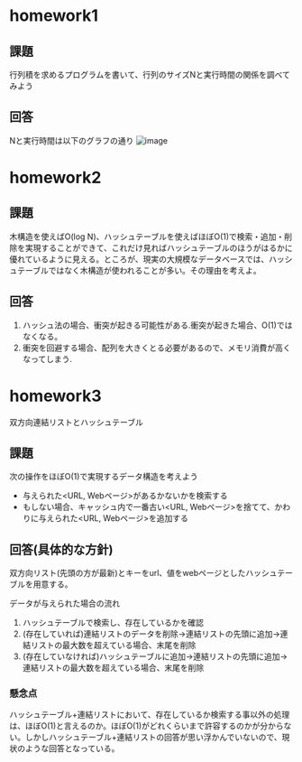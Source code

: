 # homework1

## 課題
行列積を求めるプログラムを書いて、行列のサイズNと実行時間の関係を調べてみよう

## 回答
Nと実行時間は以下のグラフの通り
![image](https://user-images.githubusercontent.com/39555606/118940074-52762800-b98b-11eb-888d-d7bbe372e089.png)

# homework2

## 課題
木構造を使えばO(log N)、ハッシュテーブルを使えばほぼO(1)で検索・追加・削除を実現することができて、これだけ見ればハッシュテーブルのほうがはるかに優れているように見える。ところが、現実の大規模なデータベースでは、ハッシュテーブルではなく木構造が使われることが多い。その理由を考えよ。

## 回答
1. ハッシュ法の場合、衝突が起きる可能性がある.衝突が起きた場合、O(1)ではなくなる。
2. 衝突を回避する場合、配列を大きくとる必要があるので、メモリ消費が高くなってしまう.

# homework3
双方向連結リストとハッシュテーブル

## 課題
次の操作をほぼO(1)で実現するデータ構造を考えよう
* 与えられた<URL, Webページ>があるかないかを検索する
* もしない場合、キャッシュ内で一番古い<URL, Webページ>を捨てて、かわりに与えられた<URL, Webページ>を追加する

## 回答(具体的な方針)
双方向リスト(先頭の方が最新)とキーをurl、値をwebページとしたハッシュテーブルを用意する。

データが与えられた場合の流れ
1. ハッシュテーブルで検索し、存在しているかを確認
2. (存在していれば)連結リストのデータを削除→連結リストの先頭に追加→連結リストの最大数を超えている場合、末尾を削除
3. (存在していなければ)ハッシュテーブルに追加→連結リストの先頭に追加→連結リストの最大数を超えている場合、末尾を削除

### 懸念点
ハッシュテーブル+連結リストにおいて、存在しているか検索する事以外の処理は、ほぼO(1)と言えるのか。ほぼO(1)がどれくらいまで許容するのかが分からない。しかしハッシュテーブル+連結リストの回答が思い浮かんでいないので、現状のような回答となっている。
